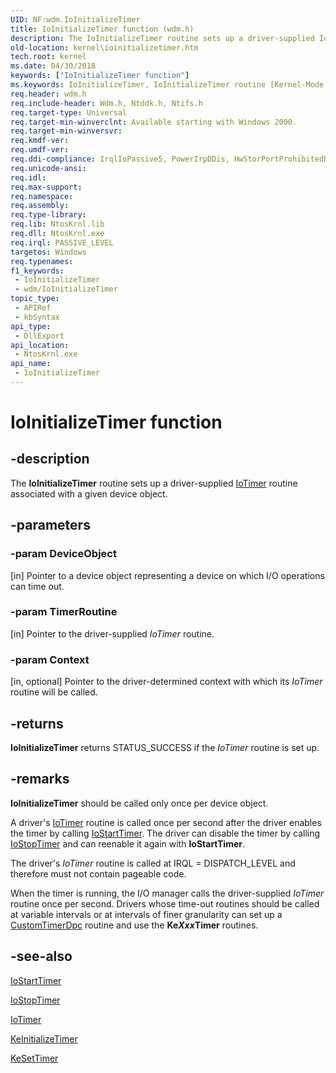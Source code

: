 ```yaml
---
UID: NF:wdm.IoInitializeTimer
title: IoInitializeTimer function (wdm.h)
description: The IoInitializeTimer routine sets up a driver-supplied IoTimer routine associated with a given device object.
old-location: kernel\ioinitializetimer.htm
tech.root: kernel
ms.date: 04/30/2018
keywords: ["IoInitializeTimer function"]
ms.keywords: IoInitializeTimer, IoInitializeTimer routine [Kernel-Mode Driver Architecture], k104_28bd2888-4ec7-4de8-b2ea-f006a8f39209.xml, kernel.ioinitializetimer, wdm/IoInitializeTimer
req.header: wdm.h
req.include-header: Wdm.h, Ntddk.h, Ntifs.h
req.target-type: Universal
req.target-min-winverclnt: Available starting with Windows 2000.
req.target-min-winversvr: 
req.kmdf-ver: 
req.umdf-ver: 
req.ddi-compliance: IrqlIoPassive5, PowerIrpDDis, HwStorPortProhibitedDDIs
req.unicode-ansi: 
req.idl: 
req.max-support: 
req.namespace: 
req.assembly: 
req.type-library: 
req.lib: NtosKrnl.lib
req.dll: NtosKrnl.exe
req.irql: PASSIVE_LEVEL
targetos: Windows
req.typenames: 
f1_keywords:
 - IoInitializeTimer
 - wdm/IoInitializeTimer
topic_type:
 - APIRef
 - kbSyntax
api_type:
 - DllExport
api_location:
 - NtosKrnl.exe
api_name:
 - IoInitializeTimer
---
```


# IoInitializeTimer function


## -description

The <b>IoInitializeTimer</b> routine sets up a driver-supplied <a href="/windows-hardware/drivers/ddi/wdm/nc-wdm-io_timer_routine">IoTimer</a> routine associated with a given device object.

## -parameters

### -param DeviceObject 

[in]
Pointer to a device object representing a device on which I/O operations can time out.

### -param TimerRoutine 

[in]
Pointer to the driver-supplied <i>IoTimer</i> routine.

### -param Context 

[in, optional]
Pointer to the driver-determined context with which its <i>IoTimer</i> routine will be called.

## -returns

<b>IoInitializeTimer</b> returns STATUS_SUCCESS if the <i>IoTimer</i> routine is set up.

## -remarks

<b>IoInitializeTimer</b> should be called only once per device object.

A driver's <a href="/windows-hardware/drivers/ddi/wdm/nc-wdm-io_timer_routine">IoTimer</a> routine is called once per second after the driver enables the timer by calling <a href="/windows-hardware/drivers/ddi/ntifs/nf-ntifs-iostarttimer">IoStartTimer</a>. The driver can disable the timer by calling <a href="/windows-hardware/drivers/ddi/ntifs/nf-ntifs-iostoptimer">IoStopTimer</a> and can reenable it again with <b>IoStartTimer</b>.

The driver's <i>IoTimer</i> routine is called at IRQL = DISPATCH_LEVEL and therefore must not contain pageable code.

When the timer is running, the I/O manager calls the driver-supplied <i>IoTimer</i> routine once per second. Drivers whose time-out routines should be called at variable intervals or at intervals of finer granularity can set up a <a href="https://msdn.microsoft.com/library/windows/hardware/ff542983">CustomTimerDpc</a> routine and use the <b>Ke<i>Xxx</i>Timer</b> routines.

## -see-also

<a href="/windows-hardware/drivers/ddi/ntifs/nf-ntifs-iostarttimer">IoStartTimer</a>



<a href="/windows-hardware/drivers/ddi/ntifs/nf-ntifs-iostoptimer">IoStopTimer</a>



<a href="/windows-hardware/drivers/ddi/wdm/nc-wdm-io_timer_routine">IoTimer</a>



<a href="/windows-hardware/drivers/ddi/wdm/nf-wdm-keinitializetimer">KeInitializeTimer</a>



<a href="/windows-hardware/drivers/ddi/wdm/nf-wdm-kesettimer">KeSetTimer</a>
